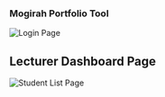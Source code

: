 ### Mogirah Portfolio Tool

![Login Page](https://1drv.ms/u/s!BKcYGnNV5Siwh4poSdlNSPIvAxhzmA?e=2MvEyf "Login page")

## Lecturer Dashboard Page
![Student List Page](https://1drv.ms/u/s!AqcYGnNV5Siwh4ppK66IX3cb-U_XhQ?e=r9a5gg "Lecturer Dashboard Page")